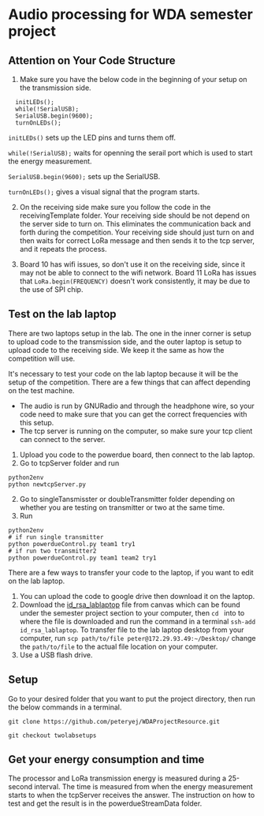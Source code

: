 # Audio processing for WDA semester project

## Attention on Your Code Structure
1. Make sure you have the below code in the beginning of your setup on the transmission side.
```
  initLEDs();
  while(!SerialUSB);
  SerialUSB.begin(9600);
  turnOnLEDs();
```
`initLEDs()` sets up the LED pins and turns them off. 

`while(!SerialUSB);` waits for openning the serail port which is used to start the energy measurement.

`SerialUSB.begin(9600);` sets up the SerialUSB. 

`turnOnLEDs();` gives a visual signal that the program starts. 

2. On the receiving side make sure you follow the code in the receivingTemplate folder. Your receiving side should be not depend on the server side to turn on. This eliminates the communication back and forth during the competition. Your receiving side should just turn on and then waits for correct LoRa message and then sends it to the tcp server, and it repeats the process. 

3. Board 10 has wifi issues, so don't use it on the receiving side, since it may not be able to connect to the wifi network. Board 11 LoRa has issues that `LoRa.begin(FREQUENCY)` doesn't work consistently, it may be due to the use of SPI chip.

## Test on the lab laptop
There are two laptops setup in the lab. The one in the inner corner is setup to upload code to the transmission side, and the outer laptop is setup to upload code to the receiving side. We keep it the same as how the competition will use. 

It's necessary to test your code on the lab laptop because it will be the setup of the competition. There are a few things that can affect depending on the test machine. 
- The audio is run by GNURadio and through the headphone wire, so your code need to make sure that you can get the correct frequencies with this setup. 
- The tcp server is running on the computer, so make sure your tcp client can connect to the server. 

1. Upload you code to the powerdue board, then connect to the lab laptop.
2. Go to tcpServer folder and run
```
python2env
python newtcpServer.py
```
2. Go to singleTansmisster or doubleTransmitter folder depending on whether you are testing on transmitter or two at the same time.
3. Run 
```
python2env
# if run single transmitter
python powerdueControl.py team1 try1
# if run two transmitter2
python powerdueControl.py team1 team2 try1
```

There are a few ways to transfer your code to the laptop, if you want to edit on the lab laptop.
1. You can upload the code to google drive then download it on the laptop. 
2. Download the [id_rsa_lablaptop](https://canvas.cmu.edu/courses/5895/files/3082952?module_item_id=902229) file from canvas which can be found under the semester project section to your computer, then `cd ` into to where the file is downloaded and run the command in a terminal `ssh-add id_rsa_lablaptop`. To transfer file to the lab laptop desktop from your computer, run `scp path/to/file peter@172.29.93.49:~/Desktop/` change the `path/to/file` to the actual file location on your computer.
3. Use a USB flash drive. 



## Setup
Go to your desired folder that you want to put the project directory, then run the below commands in a terminal.

`git clone https://github.com/peteryej/WDAProjectResource.git`

`git checkout twolabsetups`


## Get your energy consumption and time
The processor and LoRa transmission energy is measured during a 25-second interval. The time is measured from when the energy measurement starts to when the tcpServer receives the answer. The instruction on how to test and get the result is in the powerdueStreamData folder.




